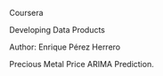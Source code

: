 Coursera

Developing Data Products

Author:  Enrique Pérez Herrero

Precious Metal Price ARIMA Prediction.